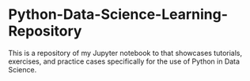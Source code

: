 # Python-Data-Science-Learning-Repository
This is a repository of my Jupyter notebook to that showcases tutorials, exercises, and practice cases specifically for the use of Python in Data Science. 
